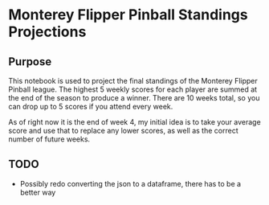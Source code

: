 # Monterey Flipper Pinball Standings Projections

## Purpose
This notebook is used to project the final standings of the Monterey Flipper Pinball league.
The highest 5 weekly scores for each player are summed at the end of the season to produce a winner.
There are 10 weeks total, so you can drop up to 5 scores if you attend every week.

As of right now it is the end of week 4, my initial idea is to take your average score and use that to replace any lower scores, as well as the correct number of future weeks.

## TODO
- Possibly redo converting the json to a dataframe, there has to be a better way
